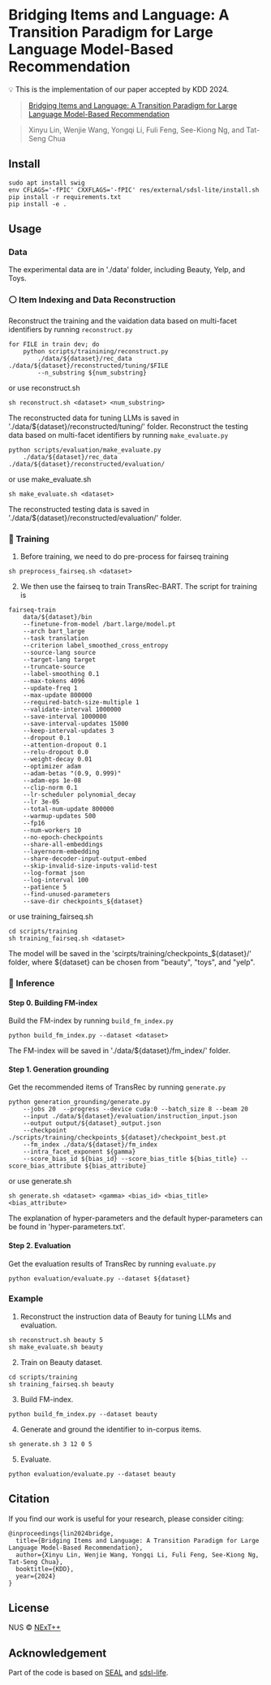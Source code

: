 # Bridging Items and Language: A Transition Paradigm for Large Language Model-Based Recommendation

:bulb: This is the implementation of our paper accepted by KDD 2024.
> [Bridging Items and Language: A Transition Paradigm for Large Language Model-Based Recommendation](https://arxiv.org/pdf/2310.06491)

> Xinyu Lin, Wenjie Wang, Yongqi Li, Fuli Feng, See-Kiong Ng, and Tat-Seng Chua


## Install
```
sudo apt install swig
env CFLAGS='-fPIC' CXXFLAGS='-fPIC' res/external/sdsl-lite/install.sh
pip install -r requirements.txt
pip install -e .
```

## Usage
### Data
The experimental data are in './data' folder, including Beauty, Yelp, and Toys.

### :white_circle: Item Indexing and Data Reconstruction
Reconstruct the training and the vaidation data based on multi-facet identifiers by running ``reconstruct.py``
```
for FILE in train dev; do
    python scripts/trainining/reconstruct.py 
        ./data/${dataset}/rec_data ./data/${dataset}/reconstructed/tuning/$FILE 
        --n_substring ${num_substring}
```
or use reconstruct.sh
```
sh reconstruct.sh <dataset> <num_substring>
```
The reconstructed data for tuning LLMs is saved in './data/${dataset}/reconstructed/tuning/' folder.
Reconstruct the testing data based on multi-facet identifiers by running ``make_evaluate.py``
```
python scripts/evaluation/make_evaluate.py 
    ./data/${dataset}/rec_data ./data/${dataset}/reconstructed/evaluation/ 
```
or use make_evaluate.sh
```
sh make_evaluate.sh <dataset>
```
The reconstructed testing data is saved in './data/${dataset}/reconstructed/evaluation/' folder. 

### :red_circle: Training
1. Before training, we need to do pre-process for fairseq training
```
sh preprocess_fairseq.sh <dataset>
```
2. We then use the fairseq to train TransRec-BART. The script for training is
```
fairseq-train
    data/${dataset}/bin 
    --finetune-from-model /bart.large/model.pt 
    --arch bart_large 
    --task translation 
    --criterion label_smoothed_cross_entropy 
    --source-lang source 
    --target-lang target 
    --truncate-source 
    --label-smoothing 0.1 
    --max-tokens 4096 
    --update-freq 1 
    --max-update 800000 
    --required-batch-size-multiple 1
    --validate-interval 1000000
    --save-interval 1000000
    --save-interval-updates 15000 
    --keep-interval-updates 3 
    --dropout 0.1 
    --attention-dropout 0.1 
    --relu-dropout 0.0 
    --weight-decay 0.01 
    --optimizer adam 
    --adam-betas "(0.9, 0.999)" 
    --adam-eps 1e-08 
    --clip-norm 0.1 
    --lr-scheduler polynomial_decay 
    --lr 3e-05 
    --total-num-update 800000 
    --warmup-updates 500 
    --fp16 
    --num-workers 10 
    --no-epoch-checkpoints 
    --share-all-embeddings 
    --layernorm-embedding 
    --share-decoder-input-output-embed 
    --skip-invalid-size-inputs-valid-test 
    --log-format json
    --log-interval 100 
    --patience 5
    --find-unused-parameters
    --save-dir checkpoints_${dataset}
```
or use training_fairseq.sh
```
cd scripts/training
sh training_fairseq.sh <dataset> 
```
The model will be saved in the 'scirpts/training/checkpoints_${dataset}/' folder, where ${dataset} can be chosen from "beauty", "toys", and "yelp". 

### :large_blue_circle: Inference 
#### Step 0. Building FM-index
Build the FM-index by running ``build_fm_index.py``
```
python build_fm_index.py --dataset <dataset>
```
The FM-index will be saved in './data/${dataset}/fm_index/' folder. 

#### Step 1. Generation grounding
Get the recommended items of TransRec by running ``generate.py``
```
python generation_grounding/generate.py 
    --jobs 20  --progress --device cuda:0 --batch_size 8 --beam 20 
    --input ./data/${dataset}/evaluation/instruction_input.json 
    --output output/${dataset}_output.json 
    --checkpoint ./scripts/training/checkpoints_${dataset}/checkpoint_best.pt 
    --fm_index ./data/${dataset}/fm_index 
    --intra_facet_exponent ${gamma}
    --score_bias_id ${bias_id} --score_bias_title ${bias_title} --score_bias_attribute ${bias_attribute} 
```
or use generate.sh
```
sh generate.sh <dataset> <gamma> <bias_id> <bias_title> <bias_attribute> 
```
The explanation of hyper-parameters and the default hyper-parameters can be found in 'hyper-parameters.txt'. 

#### Step 2. Evaluation
Get the evaluation results of TransRec by running ``evaluate.py``
```    
python evaluation/evaluate.py --dataset ${dataset}
```
### Example
1. Reconstruct the instruction data of Beauty for tuning LLMs and evaluation.
```
sh reconstruct.sh beauty 5
sh make_evaluate.sh beauty
```
2. Train on Beauty dataset.
```
cd scripts/training
sh training_fairseq.sh beauty
```
3. Build FM-index.
```
python build_fm_index.py --dataset beauty
```
4. Generate and ground the identifier to in-corpus items.
```
sh generate.sh 3 12 0 5
```
5. Evaluate.
```
python evaluation/evaluate.py --dataset beauty
```

## Citation
If you find our work is useful for your research, please consider citing: 
```
@inproceedings{lin2024bridge,
  title={Bridging Items and Language: A Transition Paradigm for Large Language Model-Based Recommendation},
  author={Xinyu Lin, Wenjie Wang, Yongqi Li, Fuli Feng, See-Kiong Ng, Tat-Seng Chua},
  booktitle={KDD},
  year={2024}
}
```

## License
NUS © [NExT++](https://www.nextcenter.org/)

## Acknowledgement
Part of the code is based on [SEAL](https://github.com/facebookresearch/SEAL) and [sdsl-life](https://github.com/simongog/sdsl-lite).